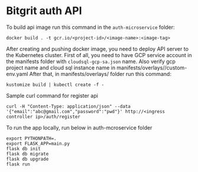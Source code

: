 # Bitgrit auth API

To build api image run this command in the `auth-microservice` folder:
```
docker build . -t gcr.io/<project-id>/<image-name>:<image-tag>
```

After creating and pushing docker image, you need to deploy API server to the Kubernetes cluster.
First of all, you need to have GCP service account in the manifests folder with `cloudsql-gcp-sa.json` name.
Also verify gcp project name and cloud sql instance name in manifests/overlays/<env>/custom-env.yaml
After that, in manifests/overlays/<env> folder run this command:

```
kustomize build | kubectl create -f -
```

Sample curl command for register api
```
curl -H "Content-Type: application/json" --data '{"email":"abc@gmail.com","password":"pwd"}' http://<ingress controller ip>/auth/register
```

To run the app locally, run below in auth-mcroservice folder
```
export PYTHONPATH=.
export FLASK_APP=main.py
flask db init
flask db migrate
flask db upgrade
flask run
```
